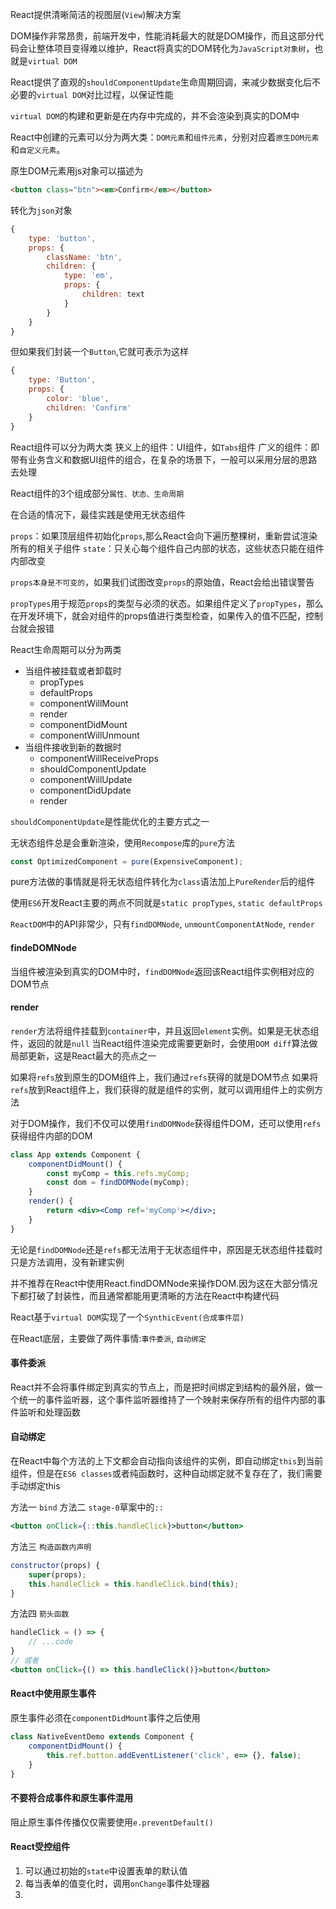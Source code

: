 React提供清晰简洁的视图层(`View`)解决方案

DOM操作非常昂贵，前端开发中，性能消耗最大的就是DOM操作，而且这部分代码会让整体项目变得难以维护，React将真实的DOM转化为`JavaScript对象树`，也就是`virtual DOM`

React提供了直观的`shouldComponentUpdate`生命周期回调，来减少数据变化后不必要的`virtual DOM`对比过程，以保证性能

`virtual DOM`的构建和更新是在内存中完成的，并不会渲染到真实的DOM中

React中创建的元素可以分为两大类：`DOM元素`和`组件元素`，分别对应着`原生DOM元素`和`自定义元素`。

原生DOM元素用js对象可以描述为

```html
<button class="btn"><em>Confirm</em></button>
```
转化为`json`对象

```js
{
    type: 'button',
    props: {
        className: 'btn',
        children: {
            type: 'em',
            props: {
                children: text
            }
        }
    }
}
```

但如果我们封装一个`Button`,它就可表示为这样

```js
{
    type: 'Button',
    props: {
        color: 'blue',
        children: 'Confirm'
    }
}
```

React组件可以分为两大类
狭义上的组件：UI组件，如`Tabs`组件
广义的组件：即带有业务含义和数据UI组件的组合，在复杂的场景下，一般可以采用分层的思路去处理

React组件的3个组成部分`属性、状态、生命周期`

在合适的情况下，最佳实践是使用无状态组件

`props`：如果顶层组件初始化`props`,那么React会向下遍历整棵树，重新尝试渲染所有的相关子组件
`state`：只关心每个组件自己内部的状态，这些状态只能在组件内部改变

`props本身是不可变的`，如果我们试图改变`props`的原始值，React会给出错误警告

`propTypes`用于规范`props`的类型与必须的状态。如果组件定义了`propTypes`，那么在开发环境下，就会对组件的props值进行类型检查，如果传入的值不匹配，控制台就会报错

React生命周期可以分为两类
- 当组件被挂载或者卸载时
    + propTypes
    + defaultProps
    + componentWillMount
    + render
    + componentDidMount
    + componentWillUnmount
- 当组件接收到新的数据时
    + componentWillReceiveProps
    + shouldComponentUpdate
    + componentWillUpdate
    + componentDidUpdate
    + render

`shouldComponentUpdate`是性能优化的主要方式之一

无状态组件总是会重新渲染，使用`Recompose`库的`pure`方法

```js
const OptimizedComponent = pure(ExpensiveComponent);
```

pure方法做的事情就是将无状态组件转化为`class`语法加上`PureRender`后的组件

使用`ES6`开发React主要的两点不同就是`static propTypes`, `static defaultProps`

`ReactDOM`中的API非常少，只有`findDOMNode`, `unmountComponentAtNode`, `render`

#### findeDOMNode
当组件被渲染到真实的DOM中时，`findDOMNode`返回该React组件实例相对应的DOM节点

#### render
`render`方法将组件挂载到`container`中，并且返回`element`实例。如果是无状态组件，返回的就是`null`
当React组件渲染完成需要更新时，会使用`DOM diff`算法做局部更新，这是React最大的亮点之一

如果将`refs`放到原生的DOM组件上，我们通过`refs`获得的就是DOM节点
如果将`refs`放到React组件上，我们获得的就是组件的实例，就可以调用组件上的实例方法

对于DOM操作，我们不仅可以使用`findDOMNode`获得组件DOM，还可以使用`refs`获得组件内部的DOM

```jsx
class App extends Component {
    componentDidMount() {
        const myComp = this.refs.myComp;
        const dom = findDOMNode(myComp);
    }
    render() {
        return <div><Comp ref='myComp'></div>;
    }
}
```

无论是`findDOMNode`还是`refs`都无法用于无状态组件中，原因是无状态组件挂载时只是方法调用，没有新建实例

并不推荐在React中使用React.findDOMNode来操作DOM.因为这在大部分情况下都打破了封装性，而且通常都能用更清晰的方法在React中构建代码

React基于`virtual DOM`实现了一个`SynthicEvent(合成事件层)`

在React底层，主要做了两件事情:`事件委派`, `自动绑定`
#### 事件委派
React并不会将事件绑定到真实的节点上，而是把时间绑定到结构的最外层，做一个统一的事件监听器，这个事件监听器维持了一个映射来保存所有的组件内部的事件监听和处理函数

#### 自动绑定
在React中每个方法的上下文都会自动指向该组件的实例，即自动绑定`this`到当前组件，但是在`ES6 classes`或者纯函数时，这种自动绑定就不复存在了，我们需要手动绑定this

方法一 `bind`
方法二 `stage-0`草案中的`::`

```jsx
<button onClick={::this.handleClick}>button</button>
```

方法三 `构造函数内声明`

```js
constructor(props) {
    super(props);
    this.handleClick = this.handleClick.bind(this);
}
```

方法四 `箭头函数`

```jsx
handleClick = () => {
    // ...code
}
// 或者
<button onClick={() => this.handleClick()}>button</button>
```

#### React中使用原生事件
原生事件必须在`componentDidMount`事件之后使用

```jsx
class NativeEventDemo extends Component {
    componentDidMount() {
        this.ref.button.addEventListener('click', e=> {}, false);
    }
}
```

#### 不要将合成事件和原生事件混用
阻止原生事件传播仅仅需要使用`e.preventDefault()`

#### React受控组件
1. 可以通过初始的`state`中设置表单的默认值
2. 每当表单的值变化时，调用`onChange`事件处理器
3. 






















